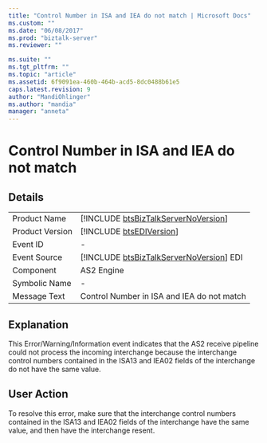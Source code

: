 ```yaml
---
title: "Control Number in ISA and IEA do not match | Microsoft Docs"
ms.custom: ""
ms.date: "06/08/2017"
ms.prod: "biztalk-server"
ms.reviewer: ""

ms.suite: ""
ms.tgt_pltfrm: ""
ms.topic: "article"
ms.assetid: 6f9091ea-460b-464b-acd5-8dc0488b61e5
caps.latest.revision: 9
author: "MandiOhlinger"
ms.author: "mandia"
manager: "anneta"
---
```

# Control Number in ISA and IEA do not match
## Details  
  
|                 |                                                                                         |
|-----------------|-----------------------------------------------------------------------------------------|
|  Product Name   |   [!INCLUDE [btsBizTalkServerNoVersion](../includes/btsbiztalkservernoversion-md.md)]   |
| Product Version |               [!INCLUDE [btsEDIVersion](../includes/btsediversion-md.md)]               |
|    Event ID     |                                            -                                            |
|  Event Source   | [!INCLUDE [btsBizTalkServerNoVersion](../includes/btsbiztalkservernoversion-md.md)] EDI |
|    Component    |                                       AS2 Engine                                        |
|  Symbolic Name  |                                            -                                            |
|  Message Text   |                       Control Number in ISA and IEA do not match                        |
  
## Explanation  
 This Error/Warning/Information event indicates that the AS2 receive pipeline could not process the incoming interchange because the interchange control numbers contained in the ISA13 and IEA02 fields of the interchange do not have the same value.  
  
## User Action  
 To resolve this error, make sure that the interchange control numbers contained in the ISA13 and IEA02 fields of the interchange have the same value, and then have the interchange resent.